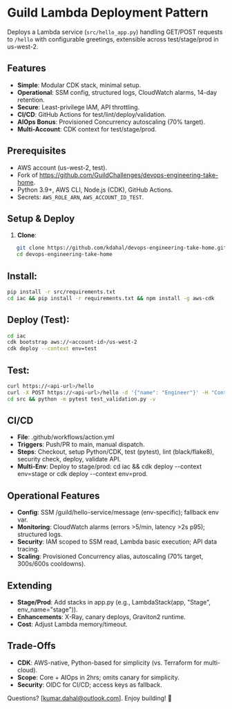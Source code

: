 # Guild Lambda Deployment Pattern
Deploys a Lambda service (`src/hello_app.py`) handling GET/POST requests to `/hello` with configurable greetings, extensible across test/stage/prod in us-west-2.

## Features
- **Simple**: Modular CDK stack, minimal setup.
- **Operational**: SSM config, structured logs, CloudWatch alarms, 14-day retention.
- **Secure**: Least-privilege IAM, API throttling.
- **CI/CD**: GitHub Actions for test/lint/deploy/validation.
- **AIOps Bonus**: Provisioned Concurrency autoscaling (70% target).
- **Multi-Account**: CDK context for test/stage/prod.

## Prerequisites
- AWS account (us-west-2, test).
- Fork of https://github.com/GuildChallenges/devops-engineering-take-home.
- Python 3.9+, AWS CLI, Node.js (CDK), GitHub Actions.
- Secrets: `AWS_ROLE_ARN`, `AWS_ACCOUNT_ID_TEST`.

## Setup & Deploy
1. **Clone**:
```bash
   git clone https://github.com/kdahal/devops-engineering-take-home.git
   cd devops-engineering-take-home
```
## Install:
```bash
pip install -r src/requirements.txt
cd iac && pip install -r requirements.txt && npm install -g aws-cdk
```
## Deploy (Test):
```bash
cd iac
cdk bootstrap aws://<account-id>/us-west-2
cdk deploy --context env=test
```
## Test:
```bash
curl https://<api-url>/hello
curl -X POST https://<api-url>/hello -d '{"name": "Engineer"}' -H "Content-Type: application/json"
cd src && python -m pytest test_validation.py -v
```
## CI/CD
- **File**: .github/workflows/action.yml
- **Triggers**: Push/PR to main, manual dispatch.
- **Steps**: Checkout, setup Python/CDK, test (pytest), lint (black/flake8), security check, deploy, validate API.
- **Multi-Env**: Deploy to stage/prod: cd iac && cdk deploy --context env=stage or cdk deploy --context env=prod.

## Operational Features
- **Config**: SSM /guild/hello-service/message (env-specific); fallback env var.
- **Monitoring**: CloudWatch alarms (errors >5/min, latency >2s p95); structured logs.
- **Security**: IAM scoped to SSM read, Lambda basic execution; API data tracing.
- **Scaling**: Provisioned Concurrency alias, autoscaling (70% target, 300s/600s cooldowns).

## Extending
- **Stage/Prod**: Add stacks in app.py (e.g., LambdaStack(app, "Stage", env_name="stage")).
- **Enhancements**: X-Ray, canary deploys, Graviton2 runtime.
- **Cost**: Adjust Lambda memory/timeout.

## Trade-Offs
- **CDK**: AWS-native, Python-based for simplicity (vs. Terraform for multi-cloud).
- **Scope**: Core + AIOps in 2hrs; omits canary for simplicity.
- **Security**: OIDC for CI/CD; access keys as fallback.

Questions? [kumar.dahal@outlook.com]. Enjoy building! 🚀